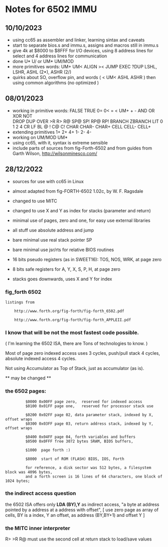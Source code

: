 # Notes for 6502 IMMU

## 10/10/2023

 - using cc65 as assembler and linker, learning sintax and caveats
 - start to separate bios.s and immu.s, assigns and macros still in immu.s
 - give 4k at $8000 to $8FFF for I/O devices, 
   using 8 address lines for select and 4 address lines for communication 
 - done U* U/ or UM* UM/MOD
 - more primitives words: UM+ UM< ALIGN >< JUMP EXEC ?DUP 
    LSHL, LSHR, ASHL (2*), ASHR (2/)
 - quirks about SO, overflow pin, and words ( < UM< ASHL ASHR ) then 
    using common algorithms (no optimized )

## 08/01/2023

 - working in primitive words: FALSE TRUE 0= 0< = < UM+ + - AND OR XOR NOT  
   DROP DUP OVER >R R> R@ SP@ SP! RP@ RP! BRANCH ZBRANCH LIT 0 1 2 4 CR LF BL 
   @ ! C@ C! CHAR CHAR- CHAR+ CELL CELL- CELL+  
 - extending primitives 1+ 2+ 4+ 1- 2- 4- 
 - working on UM/MOD UM* 
 - using cc65, with it, syntax is extreme sensible
 - include parts of sources from fig-Forth-6502 and 
    from guides from Garth Wilson, http://wilsonminesco.com/

## 28/12/2022
 
 - sources for use with cc65 in Linux
 - almost adapted from fig-FORTH-6502 1.02c, by W. F. Ragsdale
 - changed to use MITC
 - changed to use X and Y as index for stacks (parameter and return)
 - minimal use of pages, zero and one, for easy use external libraries
 - all stuff use absolute address and jump

 - bare minimal use real stack pointer SP 
 - bare minimal use jsr/rts for relative BIOS routines
 - 16 bits pseudo registers (as in SWEET16): TOS, NOS, WRK, at page zero
 - 8 bits safe registers for A, Y, X, S, P, H, at page zero
 - stacks goes downwards, uses X and Y for index
 
 ### fig_forth 6502

    listings from 

        http://www.forth.org/fig-forth/fig-forth_6502.pdf

        http://www.forth.org/fig-forth/fig-forth_APPLEII.pdf

 ### I know that will be not the most fastest code possible.  
 
 ( I'm learning the 6502 ISA, there are Tons of technologies to know. )
 
 Most of page zero indexed access uses 3 cycles, 
 push/pull stack 4 cycles,
 absolute indexed access 4 cycles.

 Not using Accumulator as Top of Stack, just as accumulator (as is). 
 
 ** may be changed **
 
 ### the 6502 pages:
 
             $0000 0x00FF page zero,  reserved for indexed access
             $0100 0x01FF page one,   reserved for processor stack use
             
             $0200 0x02FF page 02, data parameter stack, indexed by X, offset wraps
             $0300 0x03FF page 03, return address stack, indexed by Y, offset wraps
             
             $0400 0x04FF page 04, forth variables and buffers 
             $0500 0x0FFF free 3072 bytes SRAM, BIOS buffers, 
             
             $1000  page forth :)
             
             $8000  start of ROM (FLASH) BIOS, IOS, Forth
             
             for reference, a disk sector was 512 bytes, a filesystem block was 4096 bytes, 
             and a forth screen is 16 lines of 64 characters, one block of 1024 bytes;
             
 ### the indirect access question

   the 6502 ISA offers only **LDA (BY),Y** as indirect access, "a byte at address pointed by a address at a address with offset",
   [ use zero page as array of cells, BY is a index, Y an offset, as address (BY,BY+1) and offset Y ] 

 ### the MITC inner interpreter

   R> >R R@ must use the second cell at return stack to load/save values
 
 
